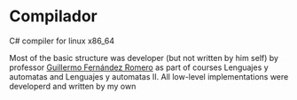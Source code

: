 # Compilador

C# compiler for linux x86_64

Most of the basic structure was developer (but not written by him self) by professor [Guillermo Fernández Romero](https://www.linkedin.com/in/guillermo-fern%C3%A1ndez-romero/) as part of courses Lenguajes y automatas and Lenguajes y automatas II.
All low-level implementations were developerd and written by my own